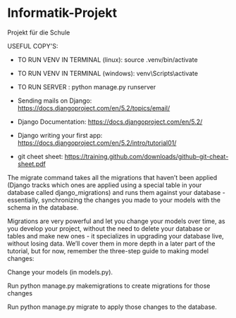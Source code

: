# Informatik-Projekt

Projekt für die Schule

USEFUL COPY'S:

* TO RUN VENV IN TERMINAL (linux): source .venv/bin/activate

* TO RUN VENV IN TERMINAL (windows): venv\Scripts\activate 

* TO RUN SERVER : python manage.py runserver

* Sending mails on Django: https://docs.djangoproject.com/en/5.2/topics/email/ 

* Django Documentation: https://docs.djangoproject.com/en/5.2/

* Django writing your first app: https://docs.djangoproject.com/en/5.2/intro/tutorial01/

* git cheet sheet: https://training.github.com/downloads/github-git-cheat-sheet.pdf

The migrate command takes all the migrations that haven’t been applied (Django tracks which ones are applied using a special table in your database called django_migrations) and runs them against your database - essentially, synchronizing the changes you made to your models with the schema in the database.

Migrations are very powerful and let you change your models over time, as you develop your project, without the need to delete your database or tables and make new ones - it specializes in upgrading your database live, without losing data. We’ll cover them in more depth in a later part of the tutorial, but for now, remember the three-step guide to making model changes:

Change your models (in models.py).

Run python manage.py makemigrations to create migrations for those changes

Run python manage.py migrate to apply those changes to the database.
